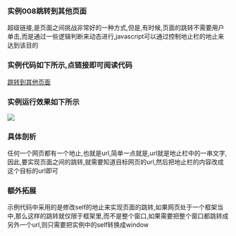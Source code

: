 ### 实例008跳转到其他页面

超级链接,是页面之间挑战非常好的一种方式,但是,有时候,页面的跳转不需要用户单击,而是通过一些逻辑判断来动态进行,javascript可以通过控制地止栏的地止来达到该目的

### 实例代码如下所示,点链接即可阅读代码
[跳转到其他页面](跳转到其他的页面.html)

### 实例运行效果如下所示
![](http://i.imgur.com/g4KaKTL.gif)

### 具体剖析
任何一个网页都有一个地止,也就是url,简单一点就是,url就是地止栏中的一串文字,因此,要实现页面之间的跳转,就需要知道目标网页的url,然后把地止栏的内容改成这个目标的url即可

### 额外拓展
示例代码中采用的是修改self的地止来实现页面的跳转,如果网页处于一个框架当中,那么这样的跳转就仅限于框架里,而不是整个窗口,如果需要把整个窗口都跳转成另外一个url,则只需要把实例中的self转换成window

